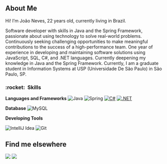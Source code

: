 ## About Me

Hi! I’m João Neves, 22 years old, currently living in Brazil.


Software developer with skills in Java and the Spring Framework, passionate about using technology to solve real-world problems.  Continuously seeking challenging opportunities to make meaningful contributions to the success of a high-performance team.  One year of experience in developing and maintaining software solutions using JavaScript, SQL, C#, and .NET languages. Currently deepening my knowledge in Java and the Spring Framework.
Currently, I am a graduate student in Information Systems at USP (Universidade De São Paulo) in São Paulo, SP.


<h3> :rocket: &nbsp;Skills </h3>

**Languages and Frameworks**
  ![Java](https://img.shields.io/badge/Java-ED8B00?style=for-the-badge&logo=Java&logoColor=white)
  ![Spring](https://img.shields.io/badge/Spring-6DB33F?style=for-the-badge&logo=spring&logoColor=white)
  [![C#](https://img.shields.io/badge/C%23-239120?style=for-the-badge&logo=c-sharp&logoColor=white)](https://docs.microsoft.com/en-us/dotnet/csharp/)
  [![.NET](https://img.shields.io/badge/.NET-512BD4?style=for-the-badge&logo=dot-net&logoColor=white)](https://dotnet.microsoft.com/)

**Database**
  ![MySQL](https://img.shields.io/badge/MySQL-133331?style=for-the-badge&logo=mysql&logoColor=white)

**Developing Tools**

  ![IntelliJ Idea](https://img.shields.io/badge/IntelliJ_IDEA-000000.svg?style=for-the-badge&logo=intellij-idea&logoColor=white)
  ![Git](https://img.shields.io/badge/GIT-E44C30?style=for-the-badge&logo=git&logoColor=white)
  

## Find me elsewhere

  <a href = "mailto:joaopedro.n@outlook.com.br" target="_blank"><img src="https://img.shields.io/badge/Microsoft_Outlook-0078D4?style=for-the-badge&logo=microsoft-outlook&logoColor=white" target="_blank"></a>
  <a href="https://www.linkedin.com/in/jo%C3%A3o-neves-42342a199/" target="_blank"><img src="https://img.shields.io/badge/-LinkedIn-%230077B5?style=for-the-badge&logo=linkedin&logoColor=white" target="_blank"></a> 

